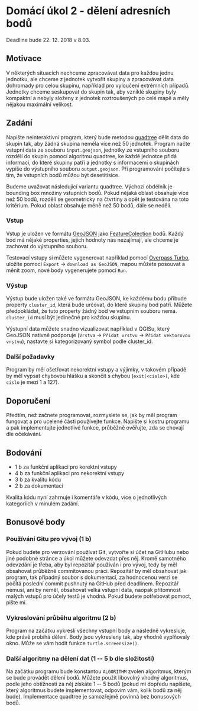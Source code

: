 # Domácí úkol 2 - dělení adresních bodů

Deadline bude 22. 12. 2018 v 8.03.

## Motivace

V některých situacích nechceme zpracovávat data pro každou jednu jednotku, ale
chceme z jednotek vytvořit skupiny a zpracovávat data dohromady pro celou
skupinu, například pro vyloučení extrémních případů. Jednotky chceme seskupovat
do skupin tak, aby vzniklé skupiny byly kompaktní a nebyly složeny z jednotek
roztroušených po celé mapě a měly nějakou maximální velikost.

## Zadání

Napište neinteraktivní program, který bude metodou [quadtree][1] dělit data do skupin
tak, aby žádná skupina neměla více než 50 jednotek. Program načte vstupní data
ze souboru `input.geojson`, jednotky ze vstupního souboru rozdělí do
skupin pomocí algoritmu quadtree, ke každé jednotce přidá informaci, do které
skupiny patří a jednotky s informacemi o skupinách vypíše do výstupního souboru
`output.geojson`.
Při programování počítejte s tím, že vstupních bodů můžou být desetitisíce.

Budeme uvažovat následující variantu quadtree. Výchozí obdélník je bounding box
množiny vstupních bodů. Pokud nějaká oblast obsahuje více než 50 bodů, rozdělí
se geometricky na čtvrtiny a opět je testována na toto kritérium. Pokud oblast obsahuje méně
než 50 bodů, dále se nedělí.  

### Vstup

Vstup je uložen ve formátu [GeoJSON][2] jako [FeatureColection][3] bodů. Každý bod má
nějaké properties, jejich hodnoty nás nezajímají, ale chceme je zachovat do
výstupního souboru.

Testovací vstupy si můžete vygenerovat například pomocí [Overpass Turbo][4],
uložíte pomocí `Export` -> `download as GeoJSON`, mapou můžete posouvat a měnit
zoom, nové body vygenerujete pomocí `Run`.

### Výstup

Výstup bude uložen také ve formátu GeoJSON, ke každému bodu přibude property
`cluster_id`, která bude určovat, do které skupiny bod patří. Můžete
předpokládat, že tuto property žádný bod ve vstupním souboru nemá. `cluster_id`
musí být jedinečné pro každou skupinu.

Výstupní data můžete snadno vizualizovat například v QGISu, který GeoJSON
nativně podporuje (`Vrstva` -> `Přidat vrstvu` -> `Přidat vektorovou vrstvu`), nastavte si
kategorizovaný symbol podle cluster_id.

### Další požadavky

Program by měl ošetřovat nekorektní vstupy a výjimky, v takovém případě by měl
vypsat chybovou hlášku a skončit s chybou (`exit(<cislo>)`, kde `cislo` je mezi
1 a 127).


## Doporučení
Předtím, než začnete programovat, rozmyslete se, jak by měl program fungovat a
pro ucelené části používejte funkce. Napište si kostru programu a pak
implementujte jednotlivé funkce, průběžně ověřujte, zda se chovají dle
očekávání.

## Bodování
  * 1 b za funkční aplikaci pro korektní vstupy
  * 4 b za funkční aplikaci pro nekorektní vstupy
  * 3 b za kvalitu kódu
  * 2 b za dokumentaci

Kvalita kódu nyní zahrnuje i komentáře v kódu, více o jednotlivých kategoriích v
minulém zadání.

## Bonusové body

### Používání Gitu pro vývoj (1 b)
Pokud budete pro verzování používat Git, vytvořte si účet na GitHubu nebo jiné
podobné stránce a úkol můžete odevzdat přes něj. Kromě samotného odevzdání je
třeba, aby byl repozitář používán i pro vývoj, tedy by měl obsahovat průběžně
commitovanou práci. Repozitář by měl obsahovat jak program, tak případný soubor
s dokumentací, za hodnocenou verzi se počítá poslední commit pushnutý na GitHub
před deadlinem. Repozitář nemusí, ani by neměl, obsahovat velká vstupní data,
naopak přítomnost malých vstupů pro účely testů je vhodná. Pokud budete potřebovat pomoct,
pište mi.

### Vykreslování průběhu algoritmu (2 b)
Program na začátku vykreslí všechny vstupní body a následně vykresluje, kde
právě probíhá dělení. Body jsou vykresleny tak, aby vhodně vyplňovaly okno. Může
se vám hodit funkce `turtle.screensize()`.

### Další algoritmy na dělení dat (1 -- 5 b dle složitosti)
Na začátku programu bude konstantou `ALGORITHM` zvolen algoritmus, kterým se
bude provádět dělení bodů. Můžete použít libovolný vhodný algoritmus, podle jeho
obtížnosti za něj získáte 1 -- 5 bodů (pokud mi dopředu napíšete, který
algoritmus budete implementovat, odpovím vám, kolik bodů za něj bude).
Implementace quadtree je samozřejmě povinná bez bonusových bodů.


[1]: https://en.wikipedia.org/wiki/Quadtree
[2]: https://tools.ietf.org/html/rfc7946
[3]: https://tools.ietf.org/html/rfc7946#section-3.3
[4]: https://overpass-turbo.eu/s/E9v
